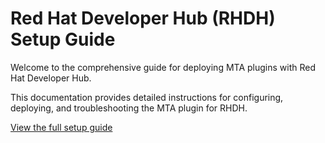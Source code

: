 # Red Hat Developer Hub (RHDH) Setup Guide

Welcome to the comprehensive guide for deploying MTA plugins with Red Hat Developer Hub.

This documentation provides detailed instructions for configuring, deploying, and troubleshooting the MTA plugin for RHDH.

[View the full setup guide](./rhdh-setup-guide.html)
